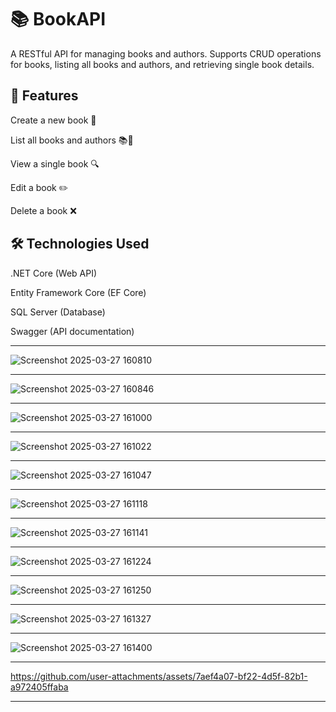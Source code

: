# 📚 BookAPI
A RESTful API for managing books and authors. Supports CRUD operations for books, listing all books and authors, and retrieving single book details.

## 🚀 Features
Create a new book 📖

List all books and authors 📚👥

View a single book 🔍

Edit a book ✏️

Delete a book ❌

## 🛠️ Technologies Used
.NET Core (Web API)

Entity Framework Core (EF Core)

SQL Server (Database)

Swagger (API documentation)

---

![Screenshot 2025-03-27 160810](https://github.com/user-attachments/assets/456e7083-66e5-4c68-8a13-104c3f7842f8)<hr />
![Screenshot 2025-03-27 160846](https://github.com/user-attachments/assets/32ad96a0-b3d7-4263-8839-a2f39341016a)<hr />
![Screenshot 2025-03-27 161000](https://github.com/user-attachments/assets/3ed030f0-5274-4b2b-a2fe-17a07a0f77e4)<hr />
![Screenshot 2025-03-27 161022](https://github.com/user-attachments/assets/53db9bbb-43f0-4e87-b68d-aa4031897b47)<hr />
![Screenshot 2025-03-27 161047](https://github.com/user-attachments/assets/13f7e6cd-11bd-4ae2-8708-62415f14cb3d)<hr />
![Screenshot 2025-03-27 161118](https://github.com/user-attachments/assets/cc384c7f-af7f-4905-9281-76b5bf973bd5)<hr />
![Screenshot 2025-03-27 161141](https://github.com/user-attachments/assets/46825028-9c1d-443a-969a-cf136b176a15)<hr />
![Screenshot 2025-03-27 161224](https://github.com/user-attachments/assets/2475ca32-c106-4d81-8b08-3d38b43f6b2b)<hr />
![Screenshot 2025-03-27 161250](https://github.com/user-attachments/assets/e0cc1ed1-a760-4ab2-af7c-24dedcad7c95)<hr />
![Screenshot 2025-03-27 161327](https://github.com/user-attachments/assets/a4ea8b6c-8ccb-4745-93ee-a3d27380c9be)<hr />
![Screenshot 2025-03-27 161400](https://github.com/user-attachments/assets/6219b1ad-c5af-4e38-a94a-e60460ba1e58)<hr />



https://github.com/user-attachments/assets/7aef4a07-bf22-4d5f-82b1-a972405ffaba<hr />

